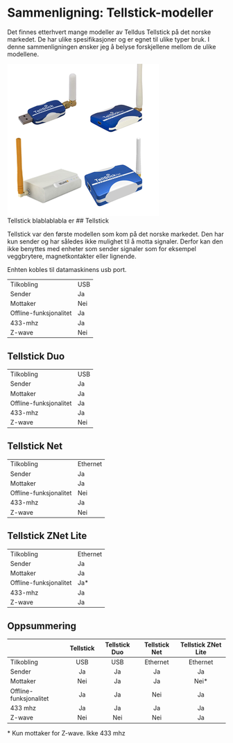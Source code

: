 <!--
author: Øyvind Malin
date: 2015-12-01
image: tellsticks.png
tags: hjemmeautomasjon,tellstick
status: published
-->

Sammenligning: Tellstick-modeller
============================
<!-- StartExcerpt -->

Det finnes etterhvert mange modeller av Telldus Tellstick på det norske markedet. De har ulike spesifikasjoner og er egnet til ulike typer bruk. I denne sammenligningen ønsker jeg å belyse forskjellene mellom de ulike modellene.

<!-- EndExcerpt -->

<div class="roundcontainer">
  <div class="round">
    <img src="/img/blog/tellsticks.png">
  </div>
</div>
Tellstick blablablabla er
## Tellstick

Tellstick var den første modellen som kom på det norske markedet. Den har kun sender og har således ikke mulighet til å motta signaler. Derfor kan den ikke benyttes med enheter som sender signaler som for eksempel veggbrytere, magnetkontakter eller lignende.

Enhten kobles til datamaskinens usb port.

|                        	|     	|
|------------------------	|-----	|
| Tilkobling             	| USB 	|
| Sender                 	| Ja  	|
| Mottaker               	| Nei 	|
| Offline-funksjonalitet 	| Ja  	|
| 433-mhz                	| Ja  	|
| Z-wave                 	| Nei 	|


## Tellstick Duo

|                        	|     	|
|------------------------	|-----	|
| Tilkobling             	| USB 	|
| Sender                 	| Ja  	|
| Mottaker               	| Ja   	|
| Offline-funksjonalitet 	| Ja  	|
| 433-mhz                	| Ja  	|
| Z-wave                 	| Nei 	|

## Tellstick Net

|                        	|          	|
|------------------------	|----------	|
| Tilkobling             	| Ethernet 	|
| Sender                 	| Ja       	|
| Mottaker               	| Ja       	|
| Offline-funksjonalitet 	| Nei      	|
| 433-mhz                	| Ja       	|
| Z-wave                 	| Nei      	|

## Tellstick ZNet Lite

|                        	|          	|
|------------------------	|----------	|
| Tilkobling             	| Ethernet 	|
| Sender                 	| Ja       	|
| Mottaker               	| Ja       	|
| Offline-funksjonalitet 	| Ja*      	|
| 433-mhz                	| Ja       	|
| Z-wave                 	| Ja       	|

## Oppsummering

|                        	| Tellstick 	| Tellstick Duo 	| Tellstick Net 	| Tellstick ZNet Lite 	|
|------------------------	|:---------:	|:-------------:	|:-------------:	|:-------------------:	|
| Tilkobling             	|    USB    	|      USB      	|    Ethernet   	|       Ethernet      	|
| Sender                 	|     Ja    	|       Ja      	|       Ja      	|          Ja         	|
| Mottaker               	|    Nei    	|       Ja      	|       Ja      	|          Nei*         	|
| Offline-funksjonalitet 	|     Ja    	|       Ja      	|      Nei      	|         Ja         	|
| 433 mhz                	|     Ja    	|       Ja      	|       Ja      	|          Ja         	|
| Z-wave                 	|    Nei    	|      Nei      	|      Nei      	|          Ja         	|

 \* Kun mottaker for Z-wave. Ikke 433 mhz
